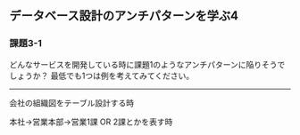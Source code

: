 ## データベース設計のアンチパターンを学ぶ4

### 課題3-1
どんなサービスを開発している時に課題1のようなアンチパターンに陥りそうでしょうか？
最低でも1つは例を考えてみてください。

***
会社の組織図をテーブル設計する時

本社→営業本部→営業1課 OR 2課とかを表す時